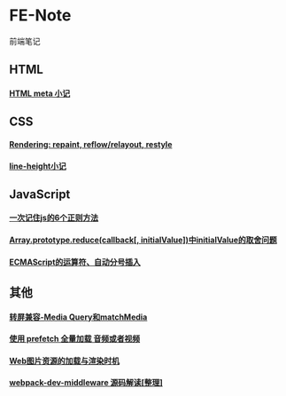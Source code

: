 # FE-Note
前端笔记

## HTML
#### [HTML meta 小记](https://github.com/fengma1992/FE-Note/issues/4)

## CSS
#### [Rendering: repaint, reflow/relayout, restyle](http://www.phpied.com/rendering-repaint-reflowrelayout-restyle/)
#### [line-height小记](https://github.com/fengma1992/FE-Note/issues/5)

## JavaScript
#### [一次记住js的6个正则方法](https://github.com/fengma1992/FE-Note/issues/6)
#### [Array.prototype.reduce(callback[, initialValue])中initialValue的取舍问题](https://github.com/fengma1992/FE-Note/issues/2)
#### [ECMAScript的运算符、自动分号插入](https://github.com/fengma1992/FE-Note/issues/1)

## 其他
#### [转屏兼容-Media Query和matchMedia](https://github.com/fengma1992/FE-Note/issues/7)
#### [使用 prefetch 全量加载 音频或者视频](https://github.com/fengma1992/FE-Note/issues/8)
#### [Web图片资源的加载与渲染时机](https://github.com/fengma1992/FE-Note/issues/3)
#### [webpack-dev-middleware 源码解读[整理]](https://github.com/fengma1992/FE-Note/issues/9)
